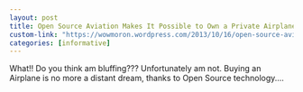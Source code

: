 ```yaml
---
layout: post
title: Open Source Aviation Makes It Possible to Own a Private Airplane for $15,000
custom-link: "https://wowmoron.wordpress.com/2013/10/16/open-source-aviation-makes-it-possible-to-own-a-private-airplane-for-15000/"
categories: [informative]
---
```

What!! Do you think am bluffing??? Unfortunately am not. Buying an Airplane is no more a distant dream, thanks to Open Source technology....
